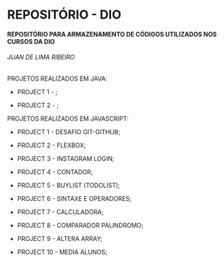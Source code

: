 # REPOSITÓRIO - DIO



#### REPOSITÓRIO PARA ARMAZENAMENTO DE CÓDIGOS UTILIZADOS NOS CURSOS DA DIO



###### JUAN DE LIMA RIBEIRO


PROJETOS REALIZADOS EM JAVA:

- PROJECT 1 - ;

- PROJECT 2 - ;



PROJETOS REALIZADOS EM JAVASCRIPT:

- PROJECT 1 - DESAFIO GIT-GITHUB;

- PROJECT 2 - FLEXBOX;

- PROJECT 3 - INSTAGRAM LOGIN;

- PROJECT 4 - CONTADOR;

- PROJECT 5 - BUYLIST (TODOLIST);

- PROJECT 6 - SINTAXE E OPERADORES;

- PROJECT 7 - CALCULADORA;

- PROJECT 8 - COMPARADOR PALINDROMO;

- PROJECT 9 - ALTERA ARRAY;

- PROJECT 10 - MEDIA ALUNOS;
